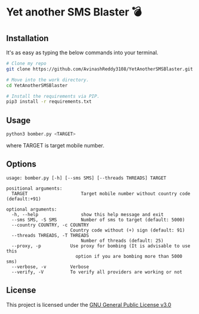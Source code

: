 # Yet another SMS Blaster 💣

## Installation
It's as easy as typing the below commands into your terminal.

```bash
# Clone my repo
git clone https://github.com/AvinashReddy3108/YetAnotherSMSBlaster.git

# Move into the work directory.
cd YetAnotherSMSBlaster

# Install the requirements via PIP.
pip3 install -r requirements.txt
```

## Usage

```bash
python3 bomber.py <TARGET>
```

where TARGET is target mobile number.

## Options

```
usage: bomber.py [-h] [--sms SMS] [--threads THREADS] TARGET

positional arguments:
  TARGET                    Target mobile number without country code (default:+91)

optional arguments:
  -h, --help                show this help message and exit
  --sms SMS, -S SMS         Number of sms to target (default: 5000)
  --country COUNTRY, -c COUNTRY
                        Country code without (+) sign (default: 91)
  --threads THREADS, -T THREADS
                            Number of threads (default: 25)
  --proxy, -p           Use proxy for bombing (It is advisable to use this
                          option if you are bombing more than 5000 sms)
  --verbose, -v         Verbose
  --verify, -V          To verify all providers are working or not
```

## License

This project is licensed under the [GNU General Public License v3.0](https://github.com/AvinashReddy3108/YetAnotherSMSBlaster/blob/master/LICENSE)
